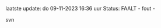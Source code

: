 laatste update: 
do 09-11-2023 16:36   uur 
Status: FAALT - fout - 
<div class="service R">svn</div>